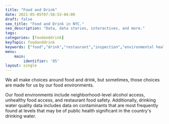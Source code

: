 ```yaml
---
title: "Food and Drink"
date: 2021-05-05T07:58:53-04:00
draft: false
seo_title: "Food and Drink in NYC."
seo_description: "Data, data stories, interactives, and more."
tags: 
categories: [foodanddrink]
keyTopic: foodanddrink
keywords: ["food","drink","restaurant","inspection","environmental health","dining","alcohol","sugary drinks","soda","water"]
menu:
    main:
        identifier: '05'
layout: single
---
```


We all make choices around food and drink, but sometimes, those choices are made for us by our food environments.

Our food environments include neighborhood-level alcohol access, unhealthy food access, and restaurant food safety. Additionally, drinking water quality data includes data on contaminants that are most frequently found at levels that may be of public health significant in the country's drinking water.

 